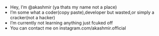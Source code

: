 -  Hey, I’m @akashmir (ya thats my name not a place)
-  I’m some what a coder(copy paste),developer but wasted,or simply a cracker(not a hacker) 
-  I’m currently not learning anything just fcuked off
-  You can contact me on 
instagram.com/akashmir.official

<!---
akashmir/akashmir is a ✨ special ✨ repository because its `README.md` (this file) appears on your GitHub profile.
You can click the Preview link to take a look at your changes.
--->
